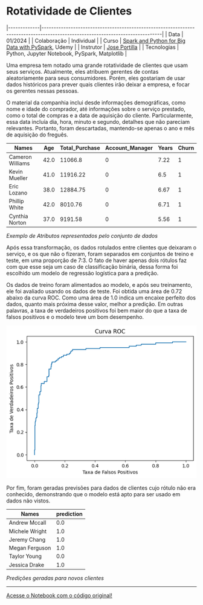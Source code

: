 # Rotatividade de Clientes

|-------------|-------------------------------------------------------------------------------------------------------------------------------|
| Data        | 01/2024                                                                                                                       |
| Colaboração | Individual                                                                                                                    |
| Curso       | [Spark and Python for Big Data with PySpark](https://www.udemy.com/course/spark-and-python-for-big-data-with-pyspark/), Udemy |
| Instrutor   | [Jose Portilla](https://www.udemy.com/user/joseportilla/)                                                                     |
| Tecnologias | Python, Jupyter Notebook, PySpark, Matplotlib                                                                                 |

Uma empresa tem notado uma grande rotatividade de clientes que usam seus serviços. Atualmente, eles atribuem gerentes de contas aleatoriamente para seus consumidores. Porém, eles gostariam de usar dados históricos para prever quais clientes irão deixar a empresa, e focar os gerentes nessas pessoas.

O material da companhia inclui desde informações demográficas, como nome e idade do comprador, até informações sobre o serviço prestado, como o total de compras e a data de aquisição do cliente. Particularmente, essa data incluía dia, hora, minuto e segundo, detalhes que não pareciam relevantes. Portanto, foram descartadas, mantendo-se apenas o ano e mês de aquisição do freguês.

|              Names| Age|Total_Purchase|Account_Manager|Years|Churn|
|-------------------|----|--------------|---------------|-----|-----|
|   Cameron Williams|42.0|       11066.8|              0| 7.22|    1|
|      Kevin Mueller|41.0|      11916.22|              0|  6.5|    1|
|        Eric Lozano|38.0|      12884.75|              0| 6.67|    1|
|      Phillip White|42.0|       8010.76|              0| 6.71|    1|
|     Cynthia Norton|37.0|       9191.58|              0| 5.56|    1|

_Exemplo de Atributos representados pelo conjunto de dados_


Após essa transformação, os dados rotulados entre clientes que deixaram o serviço, e os que não o fizeram, foram separados em conjuntos de treino e teste, em uma proporção de 7:3. O fato de haver apenas dois rótulos faz com que esse seja um caso de classificação binária, dessa forma foi escolhido um modelo de regressão logística para a predição.

Os dados de treino foram alimentados ao modelo, e após seu treinamento, ele foi avaliado usando os dados de teste. Foi obtida uma área de 0.72 abaixo da curva ROC. Como uma área de 1.0 indica um encaixe perfeito dos dados, quanto mais próxima desse valor, melhor a predição. Em outras palavras, a taxa de verdadeiros positivos foi bem maior do que a taxa de falsos positivos e o modelo teve um bom desempenho.

![Curva ROC](rotatividade_clientes/curva_roc.png)

Por fim, foram geradas previsões para dados de clientes cujo rótulo não era conhecido, demonstrando que o modelo está apto para ser usado em dados não vistos.

|         Names|prediction|
|--------------|----------|
| Andrew Mccall|       0.0|
|Michele Wright|       1.0|
|  Jeremy Chang|       1.0|
|Megan Ferguson|       1.0|
|  Taylor Young|       0.0|
| Jessica Drake|       1.0|

_Predições geradas para novos clientes_

---

[Acesse o Notebook com o código original!](https://github.com/helenapato/helenapato.github.io/blob/main/projetos/rotatividade_clientes/Logistic_Regression_Consulting_Project.ipynb)